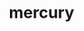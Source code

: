 ---
title: "mercury"
layout: cache
categories: [package, v0.22.0]
meta: {"versions": ["2.3.1"], "compilers": ["cce@=15.0.1", "gcc@=10.3.0", "gcc@=11.1.0", "gcc@=11.4.0", "gcc@=9.4.0", "oneapi@=2024.0.0"], "oss": ["rhel8", "sle_hpc15", "ubuntu20.04", "ubuntu22.04"], "platforms": ["linux"], "targets": ["neoverse_v1", "neoverse_v2", "ppc64le", "x86_64_v3", "x86_64_v4", "zen4"], "stacks": ["data-vis-sdk", "e4s", "e4s-cray-rhel", "e4s-cray-sles", "e4s-neoverse-v2", "e4s-neoverse_v1", "e4s-oneapi", "e4s-power", "root"], "num_specs": 15, "num_specs_by_stack": {"root": 15, "e4s-cray-rhel": 1, "e4s-cray-sles": 1, "e4s-power": 2, "data-vis-sdk": 2, "e4s-neoverse_v1": 2, "e4s-neoverse-v2": 2, "e4s": 3, "e4s-oneapi": 2}}
spec_details: [{"hash": "d6o5f2xjtvpg5c32743uv5tsey6omimy", "compiler": "cce@=15.0.1", "versions": ["2.3.1"], "os": "rhel8", "platform": "linux", "target": "zen4", "variants": ["~bmi", "+boostsys", "build_system=cmake", "build_type=Release", "+checksum", "~debug", "generator=make", "~hwloc", "~ipo", "+mpi", "+ofi", "~psm", "~psm2", "+shared", "+sm", "~ucx", "~udreg"], "stacks": ["root", "e4s-cray-rhel"], "size": "-", "tarball": "https://binaries.spack.io/releases/v0.22.0/build_cache/linux-rhel8-zen4/cce-15.0.1/mercury-2.3.1/linux-rhel8-zen4-cce-15.0.1-mercury-2.3.1-d6o5f2xjtvpg5c32743uv5tsey6omimy.spack"}, {"hash": "ri6flvf2xuxx4bt4ou44mq23luo4jum7", "compiler": "gcc@=10.3.0", "versions": ["2.3.1"], "os": "sle_hpc15", "platform": "linux", "target": "x86_64_v4", "variants": ["~bmi", "+boostsys", "build_system=cmake", "build_type=Release", "+checksum", "~debug", "generator=make", "~hwloc", "~ipo", "+mpi", "+ofi", "~psm", "~psm2", "+shared", "+sm", "~ucx", "~udreg"], "stacks": ["root", "e4s-cray-sles"], "size": "-", "tarball": "https://binaries.spack.io/releases/v0.22.0/build_cache/linux-sle_hpc15-x86_64_v4/gcc-10.3.0/mercury-2.3.1/linux-sle_hpc15-x86_64_v4-gcc-10.3.0-mercury-2.3.1-ri6flvf2xuxx4bt4ou44mq23luo4jum7.spack"}, {"hash": "ua5o7cxooz5rtwelrcz7gbxoj4qcpcwz", "compiler": "gcc@=9.4.0", "versions": ["2.3.1"], "os": "ubuntu20.04", "platform": "linux", "target": "ppc64le", "variants": ["~bmi", "+boostsys", "build_system=cmake", "build_type=Release", "+checksum", "~debug", "generator=make", "~hwloc", "~ipo", "+mpi", "+ofi", "~psm", "~psm2", "+shared", "+sm", "~ucx", "~udreg"], "stacks": ["e4s-power", "root"], "size": "-", "tarball": "https://binaries.spack.io/releases/v0.22.0/build_cache/linux-ubuntu20.04-ppc64le/gcc-9.4.0/mercury-2.3.1/linux-ubuntu20.04-ppc64le-gcc-9.4.0-mercury-2.3.1-ua5o7cxooz5rtwelrcz7gbxoj4qcpcwz.spack"}, {"hash": "guo6xjeyrgsal4p6roanryftyokr2vml", "compiler": "gcc@=9.4.0", "versions": ["2.3.1"], "os": "ubuntu20.04", "platform": "linux", "target": "ppc64le", "variants": ["~bmi", "~boostsys", "build_system=cmake", "build_type=Release", "+checksum", "~debug", "generator=make", "~hwloc", "~ipo", "+mpi", "+ofi", "~psm", "~psm2", "+shared", "+sm", "~ucx", "~udreg"], "stacks": ["e4s-power", "root"], "size": "-", "tarball": "https://binaries.spack.io/releases/v0.22.0/build_cache/linux-ubuntu20.04-ppc64le/gcc-9.4.0/mercury-2.3.1/linux-ubuntu20.04-ppc64le-gcc-9.4.0-mercury-2.3.1-guo6xjeyrgsal4p6roanryftyokr2vml.spack"}, {"hash": "jusgn5226gq7ur6mn4qswq57bg544pv2", "compiler": "gcc@=11.1.0", "versions": ["2.3.1"], "os": "ubuntu20.04", "platform": "linux", "target": "x86_64_v3", "variants": ["~bmi", "~boostsys", "build_system=cmake", "build_type=Release", "+checksum", "~debug", "generator=make", "~hwloc", "~ipo", "~mpi", "+ofi", "~psm", "~psm2", "+shared", "+sm", "~ucx", "~udreg"], "stacks": ["root", "data-vis-sdk"], "size": "-", "tarball": "https://binaries.spack.io/releases/v0.22.0/build_cache/linux-ubuntu20.04-x86_64_v3/gcc-11.1.0/mercury-2.3.1/linux-ubuntu20.04-x86_64_v3-gcc-11.1.0-mercury-2.3.1-jusgn5226gq7ur6mn4qswq57bg544pv2.spack"}, {"hash": "extma7mjeprkk3hzm6tj6skbm4t2qtnb", "compiler": "gcc@=11.1.0", "versions": ["2.3.1"], "os": "ubuntu20.04", "platform": "linux", "target": "x86_64_v3", "variants": ["~bmi", "~boostsys", "build_system=cmake", "build_type=Release", "+checksum", "~debug", "generator=make", "~hwloc", "~ipo", "~mpi", "+ofi", "~psm", "~psm2", "+shared", "+sm", "~ucx", "~udreg"], "stacks": ["root", "data-vis-sdk"], "size": "-", "tarball": "https://binaries.spack.io/releases/v0.22.0/build_cache/linux-ubuntu20.04-x86_64_v3/gcc-11.1.0/mercury-2.3.1/linux-ubuntu20.04-x86_64_v3-gcc-11.1.0-mercury-2.3.1-extma7mjeprkk3hzm6tj6skbm4t2qtnb.spack"}, {"hash": "hq6souths64gq7luz7tel4dtyh4ruvgg", "compiler": "gcc@=11.4.0", "versions": ["2.3.1"], "os": "ubuntu22.04", "platform": "linux", "target": "neoverse_v1", "variants": ["~bmi", "~boostsys", "build_system=cmake", "build_type=Release", "+checksum", "~debug", "generator=make", "~hwloc", "~ipo", "+mpi", "+ofi", "~psm", "~psm2", "+shared", "+sm", "~ucx", "~udreg"], "stacks": ["e4s-neoverse_v1", "root"], "size": "-", "tarball": "https://binaries.spack.io/releases/v0.22.0/build_cache/linux-ubuntu22.04-neoverse_v1/gcc-11.4.0/mercury-2.3.1/linux-ubuntu22.04-neoverse_v1-gcc-11.4.0-mercury-2.3.1-hq6souths64gq7luz7tel4dtyh4ruvgg.spack"}, {"hash": "gw7gzr2k3vyxoes263kucfa46mka2vlo", "compiler": "gcc@=11.4.0", "versions": ["2.3.1"], "os": "ubuntu22.04", "platform": "linux", "target": "neoverse_v1", "variants": ["~bmi", "+boostsys", "build_system=cmake", "build_type=Release", "+checksum", "~debug", "generator=make", "~hwloc", "~ipo", "+mpi", "+ofi", "~psm", "~psm2", "+shared", "+sm", "~ucx", "~udreg"], "stacks": ["e4s-neoverse_v1", "root"], "size": "-", "tarball": "https://binaries.spack.io/releases/v0.22.0/build_cache/linux-ubuntu22.04-neoverse_v1/gcc-11.4.0/mercury-2.3.1/linux-ubuntu22.04-neoverse_v1-gcc-11.4.0-mercury-2.3.1-gw7gzr2k3vyxoes263kucfa46mka2vlo.spack"}, {"hash": "fnyqv5b3s3654ldyqq7kqecc7lms7niv", "compiler": "gcc@=11.4.0", "versions": ["2.3.1"], "os": "ubuntu22.04", "platform": "linux", "target": "neoverse_v2", "variants": ["~bmi", "~boostsys", "build_system=cmake", "build_type=Release", "+checksum", "~debug", "generator=make", "~hwloc", "~ipo", "+mpi", "+ofi", "~psm", "~psm2", "+shared", "+sm", "~ucx", "~udreg"], "stacks": ["e4s-neoverse-v2", "root"], "size": "-", "tarball": "https://binaries.spack.io/releases/v0.22.0/build_cache/linux-ubuntu22.04-neoverse_v2/gcc-11.4.0/mercury-2.3.1/linux-ubuntu22.04-neoverse_v2-gcc-11.4.0-mercury-2.3.1-fnyqv5b3s3654ldyqq7kqecc7lms7niv.spack"}, {"hash": "ve4a7jdhqtlyvrtabipen7vrbtxgk6op", "compiler": "gcc@=11.4.0", "versions": ["2.3.1"], "os": "ubuntu22.04", "platform": "linux", "target": "neoverse_v2", "variants": ["~bmi", "+boostsys", "build_system=cmake", "build_type=Release", "+checksum", "~debug", "generator=make", "~hwloc", "~ipo", "+mpi", "+ofi", "~psm", "~psm2", "+shared", "+sm", "~ucx", "~udreg"], "stacks": ["e4s-neoverse-v2", "root"], "size": "-", "tarball": "https://binaries.spack.io/releases/v0.22.0/build_cache/linux-ubuntu22.04-neoverse_v2/gcc-11.4.0/mercury-2.3.1/linux-ubuntu22.04-neoverse_v2-gcc-11.4.0-mercury-2.3.1-ve4a7jdhqtlyvrtabipen7vrbtxgk6op.spack"}, {"hash": "6g4lri4rwrl64ekdstop2drirtzxbkwv", "compiler": "gcc@=11.4.0", "versions": ["2.3.1"], "os": "ubuntu22.04", "platform": "linux", "target": "x86_64_v3", "variants": ["~bmi", "~boostsys", "build_system=cmake", "build_type=Release", "+checksum", "~debug", "generator=make", "~hwloc", "~ipo", "+mpi", "+ofi", "~psm", "~psm2", "+shared", "+sm", "~ucx", "~udreg"], "stacks": ["root", "e4s"], "size": "-", "tarball": "https://binaries.spack.io/releases/v0.22.0/build_cache/linux-ubuntu22.04-x86_64_v3/gcc-11.4.0/mercury-2.3.1/linux-ubuntu22.04-x86_64_v3-gcc-11.4.0-mercury-2.3.1-6g4lri4rwrl64ekdstop2drirtzxbkwv.spack"}, {"hash": "3ja526ewjbsukuvklx3s3ahuijohmgvx", "compiler": "gcc@=11.4.0", "versions": ["2.3.1"], "os": "ubuntu22.04", "platform": "linux", "target": "x86_64_v3", "variants": ["~bmi", "+boostsys", "build_system=cmake", "build_type=Release", "+checksum", "~debug", "generator=make", "~hwloc", "~ipo", "+mpi", "+ofi", "~psm", "~psm2", "+shared", "+sm", "~ucx", "~udreg"], "stacks": ["root", "e4s"], "size": "-", "tarball": "https://binaries.spack.io/releases/v0.22.0/build_cache/linux-ubuntu22.04-x86_64_v3/gcc-11.4.0/mercury-2.3.1/linux-ubuntu22.04-x86_64_v3-gcc-11.4.0-mercury-2.3.1-3ja526ewjbsukuvklx3s3ahuijohmgvx.spack"}, {"hash": "5dj6a62lge6s2pz2mrpassqaubgm5zzq", "compiler": "gcc@=11.4.0", "versions": ["2.3.1"], "os": "ubuntu22.04", "platform": "linux", "target": "x86_64_v3", "variants": ["~bmi", "~boostsys", "build_system=cmake", "build_type=Release", "+checksum", "~debug", "generator=make", "~hwloc", "~ipo", "+mpi", "+ofi", "~psm", "~psm2", "+shared", "+sm", "~ucx", "~udreg"], "stacks": ["root", "e4s"], "size": "-", "tarball": "https://binaries.spack.io/releases/v0.22.0/build_cache/linux-ubuntu22.04-x86_64_v3/gcc-11.4.0/mercury-2.3.1/linux-ubuntu22.04-x86_64_v3-gcc-11.4.0-mercury-2.3.1-5dj6a62lge6s2pz2mrpassqaubgm5zzq.spack"}, {"hash": "oxzqo5nupybw4mhc7nwfs6z3fdujmvkx", "compiler": "oneapi@=2024.0.0", "versions": ["2.3.1"], "os": "ubuntu22.04", "platform": "linux", "target": "x86_64_v3", "variants": ["~bmi", "~boostsys", "build_system=cmake", "build_type=Release", "+checksum", "~debug", "generator=make", "~hwloc", "~ipo", "+mpi", "+ofi", "~psm", "~psm2", "+shared", "+sm", "~ucx", "~udreg"], "stacks": ["root", "e4s-oneapi"], "size": "-", "tarball": "https://binaries.spack.io/releases/v0.22.0/build_cache/linux-ubuntu22.04-x86_64_v3/oneapi-2024.0.0/mercury-2.3.1/linux-ubuntu22.04-x86_64_v3-oneapi-2024.0.0-mercury-2.3.1-oxzqo5nupybw4mhc7nwfs6z3fdujmvkx.spack"}, {"hash": "wdlhtgcdqrs2xv3oejjlb5j757by4t5m", "compiler": "oneapi@=2024.0.0", "versions": ["2.3.1"], "os": "ubuntu22.04", "platform": "linux", "target": "x86_64_v3", "variants": ["~bmi", "+boostsys", "build_system=cmake", "build_type=Release", "+checksum", "~debug", "generator=make", "~hwloc", "~ipo", "+mpi", "+ofi", "~psm", "~psm2", "+shared", "+sm", "~ucx", "~udreg"], "stacks": ["root", "e4s-oneapi"], "size": "-", "tarball": "https://binaries.spack.io/releases/v0.22.0/build_cache/linux-ubuntu22.04-x86_64_v3/oneapi-2024.0.0/mercury-2.3.1/linux-ubuntu22.04-x86_64_v3-oneapi-2024.0.0-mercury-2.3.1-wdlhtgcdqrs2xv3oejjlb5j757by4t5m.spack"}]
---